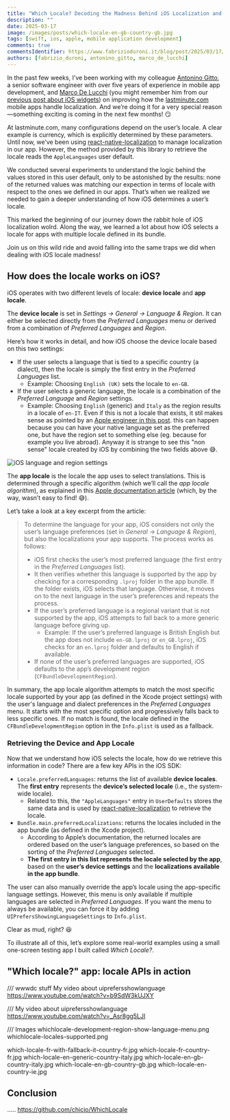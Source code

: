 ```yaml
---
title: "Which Locale? Decoding the Madness Behind iOS Localization and Language Preferences"
description: ""
date: 2025-03-17
image: /images/posts/which-locale-en-gb-country-gb.jpg
tags: [swift, ios, apple, mobile application development]
comments: true
commentsIdentifier: https://www.fabrizioduroni.it/blog/post/2025/03/17/locale-ios-app-device
authors: [fabrizio_duroni, antonino_gitto, marco_de_lucchi]
---
```


In the past few weeks, I’ve been working with my colleague [Antonino
Gitto](https://www.linkedin.com/in/antonino-gitto/), a senior software engineer with over five years of experience in
mobile app development, and [Marco De Lucchi](https://www.linkedin.com/in/marcodelucchi/) (you might remember him from
our [previous post about iOS widgets](xxxx)) on improving how the [lastminute.com](https://corporate.lastminute.com)
mobile apps handle localization. And we’re doing it for a very special reason—something exciting is coming in the next
few months! :smirk:  

At lastminute.com, many configurations depend on the user’s locale. A clear example is currency, which is explicitly
determined by these parameters. Until now, we’ve been using
[react-native-localization](https://github.com/stefalda/ReactNativeLocalization/) to manage localization in our app.
However, the method provided by this library to retrieve the locale reads the `AppleLanguages` user default.  

We conducted several experiments to understand the logic behind the values stored in this user default, only to be
astonished by the results: none of the returned values was matching our expection in terms of locale with respect to the
ones we defined in our apps.
That’s when we realized we needed to gain a deeper understanding of how iOS determines a user’s locale.  

This marked the beginning of our journey down the rabbit hole of iOS localization wolrd. Along the way, we learned a lot
about how iOS selects a locale for apps with multiple locale defined in its bundle.  

Join us on this wild ride and avoid falling into the same traps we did when dealing with iOS locale madness!


## How does the locale works on iOS?

iOS operates with two different levels of locale: **device locale** and **app locale**.

The **device locale** is set in *Settings → General → Language & Region*. It can either be selected directly from the
*Preferred Languages* menu or derived from a combination of *Preferred Languages* and *Region*.  

Here’s how it works in detail, and how iOS choose the device locale based on this two settings:
- If the user selects a language that is tied to a specific country (a dialect), then the locale is simply the first
  entry in the *Preferred Languages* list.  
  - Example: Choosing `English (UK)` sets the locale to `en-GB`.  
- If the user selects a generic language, the locale is a combination of the *Preferred Language* and *Region* settings.  
  - Example: Choosing `English` (generic) and `Italy` as the region results in a locale of `en-IT`. Even if this is not
    a locale that exists, it stil makes sense as pointed by an [Apple engineer in this post](https://developer.apple.com/forums/thread/9246?answerId=26717022#26717022). 
    this can happen because you can have your native language set as the preferred one, but have the region set to
    something else (eg. because for example you live abroad). Anyway it is strange to see this "non sense" locale
    created by iOS by combining the two fields above :sweat_smile:.

![iOS language and region settings](/images/posts/which-locale-settings-ios.jpg)

The **app locale** is the locale the app uses to select translations. This is determined through a specific algorithm (which we’ll call the *app locale algorithm*), as explained in this [Apple documentation article](https://developer.apple.com/library/archive/qa/qa1828/_index.html#//apple_ref/doc/uid/DTS40014938) (which, by the way, wasn’t easy to find! :sweat_smile:).  

Let’s take a look at a key excerpt from the article:

> To determine the language for your app, iOS considers not only the user’s language preferences (set in *General → Language & Region*), but also the localizations your app supports. The process works as follows:
>
> - iOS first checks the user’s most preferred language (the first entry in the *Preferred Languages* list).  
> - It then verifies whether this language is supported by the app by checking for a corresponding `.lproj` folder in the app bundle. If the folder exists, iOS selects that language. Otherwise, it moves on to the next language in the user’s preferences and repeats the process.  
> - If the user’s preferred language is a regional variant that is not supported by the app, iOS attempts to fall back to a more generic language before giving up.  
>   - Example: If the user’s preferred language is British English but the app does not include `en-GB.lproj` or `en_GB.lproj`, iOS checks for an `en.lproj` folder and defaults to English if available.  
> - If none of the user’s preferred languages are supported, iOS defaults to the app’s development region (`CFBundleDevelopmentRegion`).  


In summary, the app locale algorithm attempts to match the most specific locale supported by your app (as defined in the
Xcode project settings) with the user's language and dialect preferences in the *Preferred Languages* menu. It starts with
the most specific option and progressively falls back to less specific ones. If no match is found, the locale defined in
the `CFBundleDevelopmentRegion` option in the `Info.plist` is used as a fallback.

### Retrieving the Device and App Locale

Now that we understand how iOS selects the locale, how do we retrieve this information in code? There are a few key APIs in the iOS SDK:

- `Locale.preferredLanguages`: returns the list of available **device locales**. The **first entry** represents the **device’s selected locale** (i.e., the system-wide locale).  
  - Related to this, the `"AppleLanguages"` entry in `UserDefaults` stores the same data and is used by [react-native-localization](https://github.com/stefalda/ReactNativeLocalization/blob/master/ios/ReactLocalization.m#L48) to retrieve the locale.  
- `Bundle.main.preferredLocalizations`: returns the locales included in the app bundle (as defined in the Xcode project).  
  - According to Apple’s documentation, the returned locales are ordered based on the user’s language preferences, so
    based on the sorting of the *Preferred Languages* selected.  
  - **The first entry in this list represents the locale selected by the app**, based on the **user’s device settings** and the **localizations available in the app bundle**.  

The user can also manually override the app’s locale using the app-specific language settings. However, this menu is only available if multiple languages are selected in *Preferred Languages*. If you want the menu to always be available, you can force it by adding `UIPrefersShowingLanguageSettings` to `Info.plist`.  

Clear as mud, right? :laughing:  

To illustrate all of this, let’s explore some real-world examples using a small one-screen testing app I built called *Which Locale?*.

## "Which locale?" app: locale APIs in action


/// wwwdc stuff My video about uiprefersshowlanguage
https://www.youtube.com/watch?v=b9SdW3kUJXY

/// My video about uiprefersshowlanguage
https://www.youtube.com/watch?v=_Asr8gg5LJI

/// Images
whichlocale-development-region-show-language-menu.png
whichlocale-locales-supported.png

which-locale-fr-with-fallback-it-country-fr.jpg
which-locale-fr-country-fr.jpg
which-locale-en-generic-country-italy.jpg
which-locale-en-gb-country-italy.jpg
which-locale-en-gb-country-gb.jpg
which-locale-en-country-ie.jpg

## Conclusion

..... https://github.com/chicio/WhichLocale
